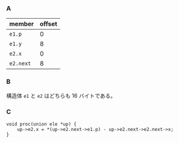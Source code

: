 ### A

|member|offset|
|---|---|
|`e1.p`|0|
|`e1.y`|8|
|`e2.x`|0|
|`e2.next`|8|

### B

構造体 `e1` と `e2` はどちらも 16 バイトである。

### C

```x
void proc(union ele *up) {
    up->e2.x = *(up->e2.next->e1.p) - up->e2.next->e2.next->x;
}
```

